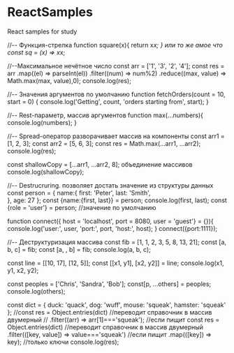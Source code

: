 # ReactSamples
React samples for study

//-- Функция-стрелка
function square(x){
  return x*x;
}
или то же амое что
const sq = (x) => x*x;


//--Максимальное нечётное число
const arr = ['1', '3', '2', '4'];
const res = arr
  .map((el) => parseInt(el))
  .filter((num) => num%2)
  .reduce((max, value) => Math.max(max, value),0);
console.log(res);


//-- Значения аргументов по умолчанию
function fetchOrders(count = 10, start = 0)
{
  console.log('Getting', count, 'orders starting from', start);
}


//-- Rest-параметр, массив аргументов
function max(...numbers){
  console.log(numbers);
}


//-- Spread-оператор разворачивает массив на компоненты
const arr1 = [1, 2, 3];
const arr2 = [5, 6, 3];
const res = Math.max(...arr1, ...arr2);
console.log(res);

const shallowCopy = [...arr1, ...arr2, 8];		объединение массивов
console.log(shallowCopy);


//-- Destrucruring. позволяет достать значение из структуры данных
const person = {
  name:{
    first: 'Peter',
    last: 'Smith',  
  },
  age: 27
};
const {name:{first, last}} = person;
console.log(first, last);
const {role = 'user'} = person;		//значение по умолчанию

function connect({
  host = 'localhost',
  port = 8080,
  user = 'guest'} = {}){
  console.log('user:', user, 'port:', port, 'host:', host);
}
connect({port:1111});

//-- Деструктуризация массива
const fib = [1, 1, 2, 3, 5, 8, 13, 21];
const [a, b, c] = fib;
const [a, , b] = fib;
console.log(a, b, c);

const line = [[10, 17], [12, 5]];
const [[x1, y1], [x2, y2]] = line;
console.log(x1, y1, x2, y2);

const peoples = ['Chris', 'Sandra', 'Bob'];
const[p, ...others] = peoples;
console.log(others);

const dict = {
  duck: 'quack',
  dog: 'wuff',
  mouse: 'squeak',
  hamster: 'squeak'
};
//const res = Object.entries(dict) //переводит справочник в массив двумерный
//  .filter((arr) => arr[1]==='squeak');    //если пищит 
 const res = Object.entries(dict) //переводит справочник в массив двумерный
  .filter(([key, value]) => value==='squeak')    //если пищит 
  .map(([key]) => key);                         //только ключи
console.log(res);
